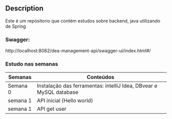## Description

Este é um repósitorio que contém estudos sobre backend, java utilizando de Spring

### Swagger:

http://localhost:8082/dea-management-api/swagger-ui/index.html#/

### Estudo nas semanas 


| Semanas      | Conteúdos |
| ----------- | ----------- |
| Semana 0      | Instalação das ferramentas: intelliJ Idea, DBvear e MySQL database       |
| semana 1   | API inicial (Hello world)        |
| semana 1   | API get user      |
